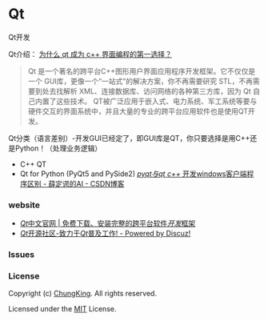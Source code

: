 # Qt
Qt开发

Qt介绍： [为什么 qt 成为 c++ 界面编程的第一选择？](https://www.cnblogs.com/findumars/p/8742662.html)
> Qt 是一个著名的跨平台C++图形用户界面应用程序开发框架。它不仅仅是一个 GUI库，更像一个“一站式”的解决方案，你不再需要研究 STL，不再需要到处去找解析 XML、连接数据库、访问网络的各种第三方库，因为 Qt 自己内置了这些技术。
> QT被广泛应用于嵌入式、电力系统、军工系统等要与硬件交互的界面系统中，并且大量的专业的跨平台应用软件也是使用QT开发。

Qt分类（语言差别）-开发GUI已经定了，即GUI库是QT，你只要选择是用C++还是Python！（处理业务逻辑）
* C++ QT
* Qt for Python (PyQt5 and PySide2)
[*pyqt与qt* *c++* 开发windows客户端程序区别 - 薛定谔的AI - CSDN博客](https://blog.csdn.net/GeorgeAI/article/details/81044177)

### website

* [*Qt*中文官网 | 免费下载、安装完整的跨平台软件*开发*框架](https://www.qt.io/cn/)
* [*Qt*开源社区-致力于*Qt*普及工作! - Powered by Discuz!](http://www.qter.org/)
 

### Issues


### License

Copyright (c) [ChungKing](https://github.com/HuangCongQing/Qt). All rights reserved.

Licensed under the [MIT](./LICENSE) License.